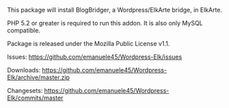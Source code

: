 This package will install BlogBridger, a Wordpress/ElkArte bridge, in ElkArte.

PHP 5.2 or greater is required to run this addon.  It is also only MySQL
compatible.

Package is released under the Mozilla Public License v1.1.

Issues: https://github.com/emanuele45/Wordpress-Elk/issues

Downloads: https://github.com/emanuele45/Wordpress-Elk/archive/master.zip

Changesets: https://github.com/emanuele45/Wordpress-Elk/commits/master
